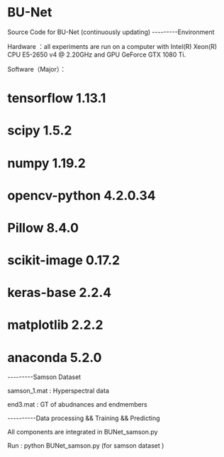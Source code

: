 # BU-Net
Source Code for BU-Net (continuously updating)
---------Environment

Hardware ：all experiments are run on a computer with Intel(R) Xeon(R) CPU E5-2650 v4 @ 2.20GHz and GPU GeForce GTX 1080 Ti.

Software（Major）：

# tensorflow                1.13.1 
# scipy                     1.5.2 
# numpy                     1.19.2
# opencv-python             4.2.0.34 
# Pillow                    8.4.0 
# scikit-image              0.17.2 
# keras-base                2.2.4 
# matplotlib                2.2.2 
# anaconda                  5.2.0   


---------Samson Dataset 

samson_1.mat : Hyperspectral data

end3.mat : GT of abudnances and endmembers 



----------Data processing && Training && Predicting

All components are integrated in BUNet_samson.py

Run : python BUNet_samson.py (for samson dataset  )

